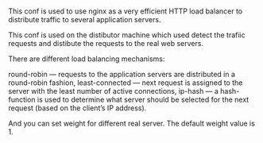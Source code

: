 #

This conf is used to use nginx as a very efficient HTTP load balancer to distribute traffic to several application servers.

This conf is used on the distibutor machine which used detect the trafiic requests and distibute the requests to the real web servers.

There are different load balancing mechanisms:

round-robin — requests to the application servers are distributed in a round-robin fashion,
least-connected — next request is assigned to the server with the least number of active connections,
ip-hash — a hash-function is used to determine what server should be selected for the next request (based on the client’s IP address).

And you can set weight for different real server. The default weight value is 1.
